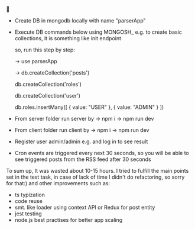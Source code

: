 👋

- Create DB in mongodb locally with name "parserApp"

- Execute DB commands below using MONGOSH_ e.g. to create basic collections, it is something like init endpoint

  so, run this step by step:

   -> use parserApp

   -> db.createCollection('posts')

     db.createCollection('roles')

     db.createCollection('user')

     db.roles.insertMany([
     {
     value: "USER"
     },
     {
     value: "ADMIN"
     }
     ])

- From server folder run server by -> npm i -> npm run dev

- From client folder run client by -> npm i -> npm run dev

- Register user admin/admin e.g. and log in to see result

- Сron events are triggered every next 30 seconds, so you will be able to see triggered posts from the RSS feed after 30 seconds


To sum up, It was wasted about 10-15 hours. I tried to fulfill the main points set in the test task, in case of lack of time I didn't do refactoring, so sorry for that:) and other improvements such as:
- ts typization
- code reuse
- smt. like loader using context API or Redux for post entity
- jest testing
- node.js best practises for better app scaling

